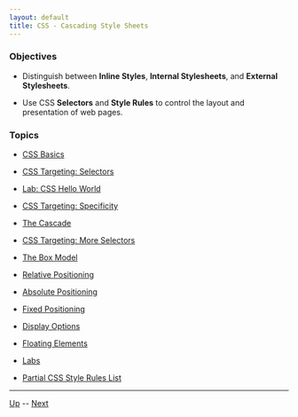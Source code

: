 ```yaml
---
layout: default
title: CSS - Cascading Style Sheets
---
```


### Objectives

* Distinguish between **Inline Styles**, **Internal Stylesheets**, and **External Stylesheets**.

* Use CSS **Selectors** and **Style Rules** to control the layout and presentation of web pages.

### Topics

*  [CSS Basics](cssBasics.md) 

*  [CSS Targeting: Selectors](cssSelectors.md) 

*  [Lab: CSS Hello World](cssHello.md) 

*  [CSS Targeting: Specificity](cssSpecificity.md) 

*  [The Cascade](cssCascade.md) 

*  [CSS Targeting: More Selectors](cssMoreSelectors.md) 

*  [The Box Model](cssBoxModel.md) 

*  [Relative Positioning](cssPositionRelative.md) 

*  [Absolute Positioning](cssPositionAbsolute.md) 

*  [Fixed Positioning](cssPositionFixed.md) 

*  [Display Options](cssDisplay.md) 

*  [Floating Elements](cssFloatLeftRight.md) 

*  [Labs](labs.md) 

*  [Partial CSS Style Rules List](cssStyleRulesList.md) 

<hr>

[Up](../README.md) -- [Next](cssBasics.md)
